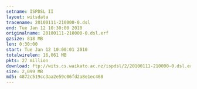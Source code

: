 ```yaml
---
setname: ISPDSL II
layout: witsdata
tracename: 20100111-210000-0.dsl
end: Tue Jan 12 10:30:00 2010
originalname: 20100111-210000-0.dsl.erf
gzsize: 818 MB
len: 0:30:00
start: Tue Jan 12 10:00:01 2010
totalwirelen: 16,061 MB
pkts: 27 million
download: ftp://wits.cs.waikato.ac.nz/ispdsl/2/20100111-210000-0.dsl.erf.gz
size: 2,099 MB
md5: 4872c519cc3aa2e59c06fd2a8e1ec468
---
```

